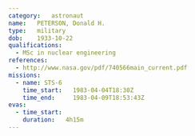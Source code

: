 ```yaml
---
category:	astronaut
name:	PETERSON, Donald H.
type:	military
dob:	1933-10-22
qualifications:
  - MSc in nuclear engineering
references:
  - http://www.nasa.gov/pdf/740566main_current.pdf
missions:
  - name: STS-6
    time_start:   1983-04-04T18:30Z
    time_end:     1983-04-09T18:53:43Z
evas:
  - time_start: 
    duration:   4h15m
---
```

